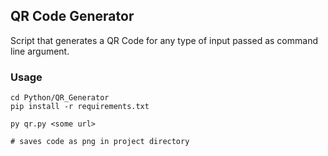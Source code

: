 ## QR Code Generator

Script that generates a QR Code for any type of input passed as command line argument.

### Usage
```
cd Python/QR_Generator
pip install -r requirements.txt

py qr.py <some url>

# saves code as png in project directory
```